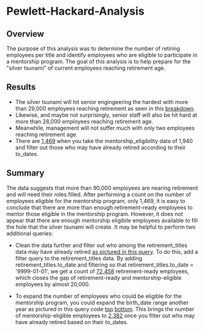 # Pewlett-Hackard-Analysis
## Overview
The purpose of this analysis was to determine the number of retiring employees per title and identify employees who are eligible to participate in a mentorship program. The goal of this analysis is to help prepare for the "silver tsunami" of current employees reaching retirement age.

## Results
* The silver tsunami will hit senior engingeering the hardest with more than 29,000 employees reaching retirement as seen in this [breakdown](https://github.com/LaurenSonis/Pewlett-Hackard-Analysis/blob/main/2021-01-24%20(4).png).
* Likewise, and maybe not surprisingly, senior staff will also be hit hard at more than 28,000 employees reaching retirement age.
* Meanwhile, management will not suffer much with only two employees reaching retirement age.
* There are [1,469](https://github.com/LaurenSonis/Pewlett-Hackard-Analysis/blob/main/2021-01-24%20(4).png) when you take the mentorship_eligibility data of 1,940 and filter out those who may have already retired according to their to_dates.

## Summary
The data suggests that more than 90,000 employees are nearing retirement and will need their roles filled. After performing a count on the number of employees eligible for the mentorship program, only 1,469, it is easy to conclude that there are more than enough retirement-ready employees to mentor those eligible in the mentorship program. However, it does not appear that there are enough mentorship eligibile employees available to fill the hole that the silver tsunami will create. It may be helpful to perform two additional queries:
* Clean the data further and filter out who among the retirement_titles data may have already retired [as pictured in this query](https://github.com/LaurenSonis/Pewlett-Hackard-Analysis/blob/main/2021-01-24%20(9).png). To do this, add a filter query to the retirement_titles data. By adding retirement_titles.to_date and filtering so that retirement_titles.to_date = '9999-01-01', we get a count of [72,458](https://github.com/LaurenSonis/Pewlett-Hackard-Analysis/blob/main/2021-01-24%20(8).png) retirement-ready employees, which closes the gap of retirement-ready and mentorship-eligible employees by almost 20,000.

* To expand the number of employees who could be eligible for the mentorship program, you could expand the birth_date range another year as pictured in this query code [top]() [bottom](). This brings the number of mentorship-eligible employees to [2,382]() once you filter out who may have already retired based on their to_dates.

